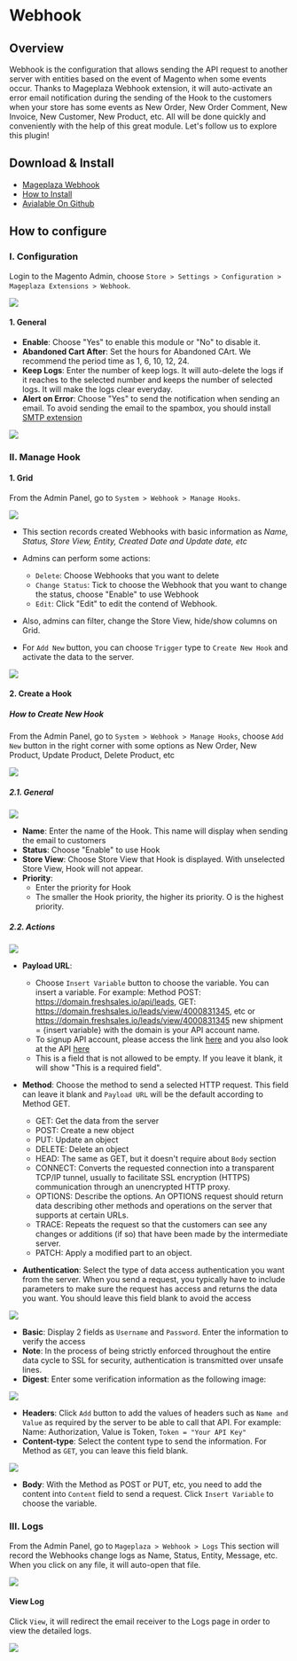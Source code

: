 # Webhook
## Overview

Webhook is the configuration that allows sending the API request to another server with entities based on the event of Magento when some events occur. Thanks to Mageplaza Webhook extension, it will auto-activate an error email notification during the sending of the Hook to the customers when your store has some events as New Order, New Order Comment, New Invoice, New Customer, New Product, etc. All will be done quickly and conveniently with the help of this great module. Let's follow us to explore this plugin!

## Download & Install

- [Mageplaza Webhook](https://www.mageplaza.com/magento-2-webhook/)
- [How to Install](https://www.mageplaza.com/install-magento-2-extension/) 
- [Avialable On Github](https://github.com/mageplaza/magento-2-webhook)

## How to configure
### I. Configuration

Login to the Magento Admin, choose `Store > Settings > Configuration > Mageplaza Extensions > Webhook`.

![](https://i.imgur.com/NFChYBC.png)

#### 1. General

- **Enable**: Choose "Yes" to enable this module or "No" to disable it.
- **Abandoned Cart After**: Set the hours for Abandoned CArt. We recommend the period time as 1, 6, 10, 12, 24.
- **Keep Logs**: Enter the number of keep logs. It will auto-delete the logs if it reaches to the selected number and keeps the number of selected logs. It will make the logs clear everyday.
- **Alert on Error**: Choose "Yes" to send the notification when sending an email. To avoid sending the email to the spambox, you should install [SMTP extension](https://www.mageplaza.com/magento-2-smtp/)

![](https://i.imgur.com/Aa0tN1j.png)

### II. Manage Hook
#### 1. Grid

From the Admin Panel, go to `System > Webhook > Manage Hooks`.

![](https://i.imgur.com/d0XVzUM.png)

- This section records created Webhooks with basic information as *Name, Status, Store View, Entity, Created Date and Update date, etc*
- Admins can perform some actions:
  - `Delete`: Choose Webhooks that you want to delete
  - `Change Status`: Tick to choose the Webhook that you want to change the status, choose "Enable" to use Webhook
  - `Edit`: Click "Edit" to edit the contend of Webhook.
  
- Also, admins can filter, change the Store View, hide/show columns on Grid.
- For `Add New` button, you can choose `Trigger` type to `Create New Hook` and activate the data to the server.

![](https://i.imgur.com/HU9ucq4.png)

#### 2. Create a Hook
##### How to Create New Hook

From the Admin Panel, go to `System > Webhook > Manage Hooks`, choose `Add New` button in the right corner with some options as New Order, New Product, Update Product, Delete Product, etc

![](https://i.imgur.com/SwxOeiG.gif)

##### 2.1. General

![](https://i.imgur.com/vBdGJs2.png)

- **Name**: Enter the name of the Hook. This name will display when sending the email to customers
- **Status**: Choose "Enable" to use Hook
- **Store View**: Choose Store View that Hook is displayed. With unselected Store View, Hook will not appear.
- **Priority**:
  - Enter the priority for Hook
  - The smaller the Hook priority, the higher its priority. O is the highest priority.
  
##### 2.2. Actions

![](https://i.imgur.com/HvL4Hxt.gif)

- **Payload URL**:
  - Choose `Insert Variable` button to choose the variable. You can insert a variable. For example: Method POST: https://domain.freshsales.io/api/leads, GET: https://domain.freshsales.io/leads/view/4000831345, etc or https://domain.freshsales.io/leads/view/4000831345 new shipment = {insert variable} with the domain is your API account name.
  - To signup API account, please access the link [here]( https://www.freshworks.com/freshsales-crm/) and you also look at the API [here](https://www.freshsales.io/api/#introduction)
  - This is a field that is not allowed to be empty. If you leave it blank, it will show "This is a required field".
  
- **Method**: Choose the method to send a selected HTTP request. This field can leave it blank and `Payload URL` will be the default according to Method GET.
  - GET: Get the data from the server
  - POST: Create a new object
  - PUT: Update an object
  - DELETE: Delete an object
  - HEAD: The same as GET, but it doesn't require about `Body` section
  - CONNECT: Converts the requested connection into a transparent TCP/IP tunnel, usually to facilitate SSL encryption (HTTPS) communication through an unencrypted HTTP proxy.
  - OPTIONS: Describe the options. An OPTIONS request should return data describing other methods and operations on the server that supports at certain URLs.
  - TRACE: Repeats the request so that the customers can see any changes or additions (if so) that have been made by the intermediate server.
  - PATCH: Apply a modified part to an object.
  
- **Authentication**: Select the type of data access authentication you want from the server. When you send a request, you typically have to include parameters to make sure the request has access and returns the data you want. You should leave this field blank to avoid the access

![](https://i.imgur.com/pqHq9s3.png)

  - **Basic**: Display 2 fields as `Username` and `Password`. Enter the information to verify the access
  - **Note**: In the process of being strictly enforced throughout the entire data cycle to SSL for security, authentication is transmitted over unsafe lines.
  - **Digest**: Enter some verification information as the following image:
  
  ![](https://i.imgur.com/AUQ02Cn.png)
  
  - **Headers**: Click `Add` button to add the values of headers such as `Name and Value` as required by the server to be able to call that API. For example: Name: Authorization, Value is Token, `Token = "Your API Key"`
  - **Content-type**: Select the content type to send the information. For Method as `GET`, you can leave this field blank.
  
  ![](https://i.imgur.com/VhZvf6h.png)
  
  - **Body**: With the Method as POST or PUT, etc, you need to add the content into `Content` field to send a request. Click `Insert Variable` to choose the variable.
  
### III. Logs

From the Admin Panel, go to `Mageplaza > Webhook > Logs`
This section will record the Webhooks change logs as Name, Status, Entity, Message, etc. When you click on any file, it will auto-open that file.

![](https://i.imgur.com/eFD30lA.png)

#### View Log
Click `View`, it will redirect the email receiver to the Logs page in order to view the detailed logs.

![](https://i.imgur.com/y4xu4Ze.png)
































